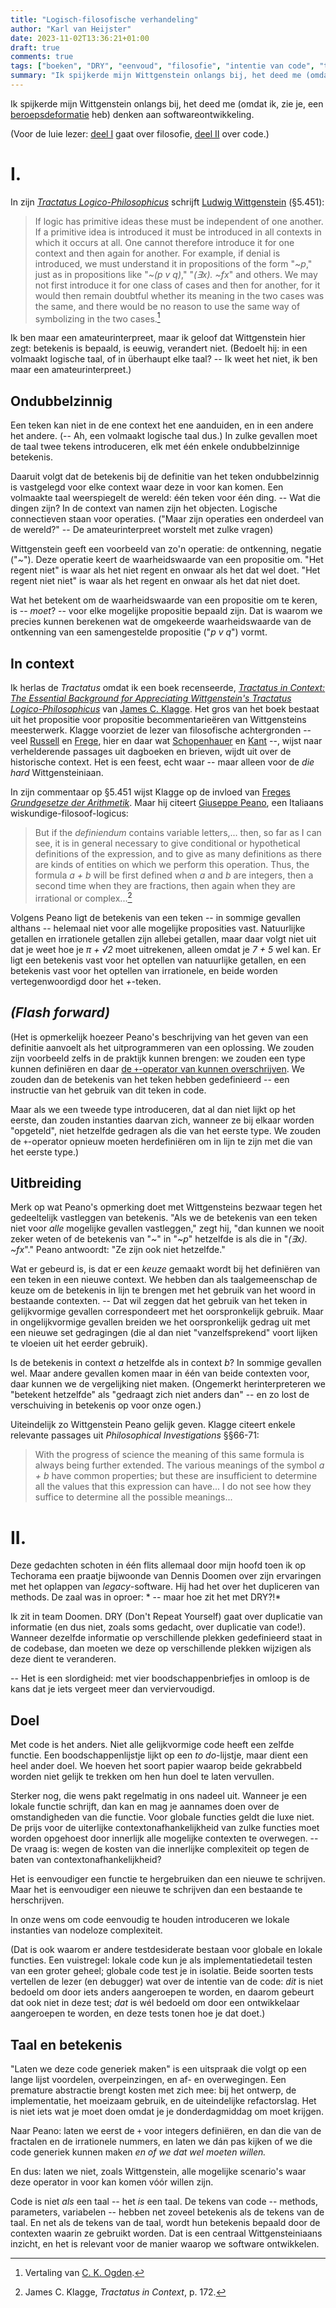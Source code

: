 ```yaml
---
title: "Logisch-filosofische verhandeling"
author: "Karl van Heijster"
date: 2023-11-02T13:36:21+01:00
draft: true
comments: true
tags: ["boeken", "DRY", "eenvoud", "filosofie", "intentie van code", "testen", "Wittgenstein, Ludwig"]
summary: "Ik spijkerde mijn Wittgenstein onlangs bij, het deed me (omdat ik, zie je, een beroepsdeformatie heb) denken aan softwareontwikkeling."
---
```


Ik spijkerde mijn Wittgenstein onlangs bij, het deed me (omdat ik, zie je, een [beroepsdeformatie](/tags/beroepsdeformatie/ "Blogs met de tag 'beroepsdeformatie'") heb) denken aan softwareontwikkeling.

 
(Voor de luie lezer: [deel I](#i) gaat over filosofie, [deel II](#ii) over code.)


# I.


In zijn [*Tractatus Logico-Philosophicus*](https://en.wikipedia.org/wiki/Tractatus_Logico-Philosophicus "'Tractatus Logico-Philosophicus', Wikipedia") schrijft [Ludwig Wittgenstein](https://plato.stanford.edu/entries/wittgenstein/ "'Ludwig Wittgenstein', Stanford Encyclopedia of Philosophy") (§5.451):


> If logic has primitive ideas these must be independent of one another. If a primitive idea is introduced it must be introduced in all contexts in which it occurs at all. One cannot therefore introduce it for one context and then again for another. For example, if denial is introduced, we must understand it in propositions of the form "*~p*," just as in propositions like "*~(p v q)*," "*(∃x). ~fx*" and others. We may not first introduce it for one class of cases and then for another, for it would then remain doubtful whether its meaning in the two cases was the same, and there would be no reason to use the same way of symbolizing in the two cases.[^1]


Ik ben maar een amateurinterpreet, maar ik geloof dat Wittgenstein hier zegt: betekenis is bepaald, is eeuwig, verandert niet. (Bedoelt hij: in een volmaakt logische taal, of in überhaupt elke taal? -- Ik weet het niet, ik ben maar een amateurinterpreet.) 


## Ondubbelzinnig


Een teken kan niet in de ene context het ene aanduiden, en in een andere het andere. (-- Ah, een volmaakt logische taal dus.) In zulke gevallen moet de taal twee tekens introduceren, elk met één enkele ondubbelzinnige betekenis.


Daaruit volgt dat de betekenis bij de definitie van het teken ondubbelzinnig is vastgelegd voor elke context waar deze in voor kan komen. Een volmaakte taal weerspiegelt de wereld: één teken voor één ding. -- Wat die dingen zijn? In de context van namen zijn het objecten. Logische connectieven staan voor operaties. ("Maar zijn operaties een onderdeel van de wereld?" -- De amateurinterpreet worstelt met zulke vragen)


Wittgenstein geeft een voorbeeld van zo'n operatie: de ontkenning, negatie ("*~*"). Deze operatie keert de waarheidswaarde van een propositie om. "Het regent niet" is waar als het niet regent en onwaar als het dat wel doet. "Het regent niet niet" is waar als het regent en onwaar als het dat niet doet.


Wat het betekent om de waarheidswaarde van een propositie om te keren, is -- *moet*? -- voor elke mogelijke propositie bepaald zijn. Dat is waarom we precies kunnen berekenen wat de omgekeerde waarheidswaarde van de ontkenning van een samengestelde propositie ("*p v q*") vormt.


## In context


Ik herlas de *Tractatus* omdat ik een boek recenseerde, [*Tractatus in Context: The Essential Background for Appreciating Wittgenstein's Tractatus Logico-Philosophicus*](https://www.routledge.com/Tractatus-in-Context-The-Essential-Background-for-Appreciating-Wittgensteins/Klagge/p/book/9780367465568) van [James C. Klagge](http://jamesklagge.net/). Het gros van het boek bestaat uit het propositie voor propositie becommentarieëren van Wittgensteins meesterwerk. Klagge voorziet de lezer van filosofische achtergronden -- veel [Russell](https://plato.stanford.edu/entries/russell/ "'Bertrand Russell', Stanford Encyclopedia of Philosophy") en [Frege](https://plato.stanford.edu/entries/frege/ "'Gottlob Frege', Stanford Encyclopedia of Philosophy"), hier en daar wat [Schopenhauer](https://plato.stanford.edu/entries/schopenhauer/ "'Arthur Schopenhauer', Stanford Encyclopedia of Philosophy") en [Kant](https://plato.stanford.edu/entries/kant/ "'Immanuel Kant', Stanford Encyclopedia of Philosophy") --, wijst naar verhelderende passages uit dagboeken en brieven, wijdt uit over de historische context. Het is een feest, echt waar -- maar alleen voor de *die hard* Wittgensteiniaan.


In zijn commentaar op §5.451 wijst Klagge op de invloed van [Freges *Grundgesetze der Arithmetik*](https://plato.stanford.edu/entries/frege-theorem/ "'Frege’s Theorem and Foundations for Arithmetic', Stanford Encyclopedia of Phisosophy"). Maar hij citeert [Giuseppe Peano](https://nl.wikipedia.org/wiki/Giuseppe_Peano "'Giuseppe Peano', Wikipedia"), een Italiaans wiskundige-filosoof-logicus:


> But if the *definiendum* contains variable letters,... then, so far as I can see, it is in general necessary to give conditional or hypothetical definitions of the expression, and to give as many definitions as there are kinds of entities on which we perform this operation. Thus, the formula *a + b* will be first defined when *a* and *b* are integers, then a second time when they are fractions, then again when they are irrational or complex...[^2]


Volgens Peano ligt de betekenis van een teken -- in sommige gevallen althans -- helemaal niet voor alle mogelijke proposities vast. Natuurlijke getallen en irrationele getallen zijn allebei getallen, maar daar volgt niet uit dat je weet hoe je *π + √2* moet uitrekenen, alleen omdat je *7 + 5* wel kan. Er ligt een betekenis vast voor het optellen van natuurlijke getallen, en een betekenis vast voor het optellen van irrationele, en beide worden vertegenwoordigd door het *+*-teken.


## *(Flash forward)*


(Het is opmerkelijk hoezeer Peano's beschrijving van het geven van een definitie aanvoelt als het uitprogrammeren van een oplossing. We zouden zijn voorbeeld zelfs in de praktijk kunnen brengen: we zouden een type kunnen definiëren en daar [de `+`-operator van kunnen overschrijven](https://learn.microsoft.com/en-us/dotnet/csharp/language-reference/operators/operator-overloading "'Operator overloading - predefined unary, arithmetic, equality and comparison operators', Microsoft documentatie"). We zouden dan de betekenis van het teken hebben gedefinieerd -- een instructie van het gebruik van dit teken in code.


Maar als we een tweede type introduceren, dat al dan niet lijkt op het eerste, dan zouden instanties daarvan zich, wanneer ze bij elkaar worden "opgeteld", niet hetzelfde gedragen als die van het eerste type. We zouden de `+`-operator opnieuw moeten herdefiniëren om in lijn te zijn met die van het eerste type.)


## Uitbreiding


Merk op wat Peano's opmerking doet met Wittgensteins bezwaar tegen het gedeeltelijk vastleggen van betekenis. "Als we de betekenis van een teken niet voor *alle* mogelijke gevallen vastleggen," zegt hij, "dan kunnen we nooit zeker weten of de betekenis van "*~*" in "*~p*" hetzelfde is als die in "*(∃x). ~fx*"." Peano antwoordt: "Ze zijn ook niet hetzelfde."


Wat er gebeurd is, is dat er een *keuze* gemaakt wordt bij het definiëren van een teken in een nieuwe context. We hebben dan als taalgemeenschap de keuze om de betekenis in lijn te brengen met het gebruik van het woord in bestaande contexten. -- Dat wil zeggen dat het gebruik van het teken in gelijkvormige gevallen correspondeert met het oorspronkelijk gebruik. Maar in ongelijkvormige gevallen breiden we het oorspronkelijk gedrag uit met een nieuwe set gedragingen (die al dan niet "vanzelfsprekend" voort lijken te vloeien uit het eerder gebruik). 


Is de betekenis in context *a* hetzelfde als in context *b*? In sommige gevallen wel. Maar andere gevallen komen maar in één van beide contexten voor, daar kunnen we de vergelijking niet maken. (Ongemerkt herinterpreteren we "betekent hetzelfde" als "gedraagt zich niet anders dan" -- en zo lost de verschuiving in betekenis op voor onze ogen.)


Uiteindelijk zo Wittgenstein Peano gelijk geven. Klagge citeert enkele relevante passages uit *Philosophical Investigations* §§66-71:


> With the progress of science the meaning of this same formula is always being further extended. The various meanings of the symbol *a + b* have common properties; but these are insufficient to determine all the values that this expression can have... I do not see how they suffice to determine all the possible meanings...


# II.


Deze gedachten schoten in één flits allemaal door mijn hoofd toen ik op Techorama een praatje bijwoonde van Dennis Doomen over zijn ervaringen met het oplappen van *legacy*-software. Hij had het over het dupliceren van methods. De zaal was in oproer: * -- maar hoe zit het met DRY?!*


Ik zit in team Doomen. DRY (Don't Repeat Yourself) gaat over duplicatie van informatie (en dus niet, zoals soms gedacht, over duplicatie van code!). Wanneer dezelfde informatie op verschillende plekken gedefinieerd staat in de codebase, dan moeten we deze op verschillende plekken wijzigen als deze dient te veranderen. 


-- Het is een slordigheid: met vier boodschappenbriefjes in omloop is de kans dat je iets vergeet meer dan verviervoudigd.


## Doel


Met code is het anders. Niet alle gelijkvormige code heeft een zelfde functie. Een boodschappenlijstje lijkt op een *to do*-lijstje, maar dient een heel ander doel. We hoeven het soort papier waarop beide gekrabbeld worden niet gelijk te trekken om hen hun doel te laten vervullen.


Sterker nog, die wens pakt regelmatig in ons nadeel uit. Wanneer je een lokale functie schrijft, dan kan en mag je aannames doen over de omstandigheden van die functie. Voor globale functies geldt die luxe niet. De prijs voor de uiterlijke contextonafhankelijkheid van zulke functies moet worden opgehoest door innerlijk alle mogelijke contexten te overwegen. -- De vraag is: wegen de kosten van die innerlijke complexiteit op tegen de baten van contextonafhankelijkheid? 


Het is eenvoudiger een functie te hergebruiken dan een nieuwe te schrijven. Maar het is eenvoudiger een nieuwe te schrijven dan een bestaande te herschrijven.


In onze wens om code eenvoudig te houden introduceren we lokale instanties van nodeloze complexiteit.


(Dat is ook waarom er andere testdesiderate bestaan voor globale en lokale functies. Een vuistregel: lokale code kun je als implementatiedetail testen van een groter geheel; globale code test je in isolatie. Beide soorten tests vertellen de lezer (en debugger) wat over de intentie van de code: *dit* is niet bedoeld om door iets anders aangeroepen te worden, en daarom gebeurt dat ook niet in deze test; *dat* is wél bedoeld om door een ontwikkelaar aangeroepen te worden, en deze tests tonen hoe je dat doet.)


## Taal en betekenis


"Laten we deze code generiek maken" is een uitspraak die volgt op een lange lijst voordelen, overpeinzingen, en af- en overwegingen. Een premature abstractie brengt kosten met zich mee: bij het ontwerp, de implementatie, het moeizaam gebruik, en de uiteindelijke refactorslag. Het is niet iets wat je moet doen omdat je je donderdagmiddag om moet krijgen.


Naar Peano: laten we eerst de `+` voor integers definiëren, en dan die van de fractalen en de irrationele nummers, en laten we dán pas kijken of we die code generiek kunnen maken *en of we dat wel moeten willen.*


En dus: laten we niet, zoals Wittgenstein, alle mogelijke scenario's waar deze operator in voor kan komen vóór willen zijn.


Code is niet *als* een taal -- het *is* een taal. De tekens van code -- methods, parameters, variabelen -- hebben net zoveel betekenis als de tekens van de taal. En net als de tekens van de taal, wordt hun betekenis bepaald door de contexten waarin ze gebruikt worden. Dat is een centraal Wittgensteiniaans inzicht, en het is relevant voor de manier waarop we software ontwikkelen.


[^1]: Vertaling van [C. K. Ogden](https://en.wikipedia.org/wiki/Charles_Kay_Ogden "'Charles Kay Ogden', Wikipedia").


[^2]: James C. Klagge, *Tractatus in Context*, p. 172.

